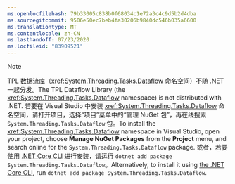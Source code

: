```yaml
---
ms.openlocfilehash: 79b33005c838b0f68034c1e72a3c4c9d5b2d4dba
ms.sourcegitcommit: 9506e50ec7beb4fa30206b9840dc546b035a6600
ms.translationtype: MT
ms.contentlocale: zh-CN
ms.lasthandoff: 07/23/2020
ms.locfileid: "83909521"
---
```

> [!NOTE]
> <span data-ttu-id="c0717-101">TPL 数据流库（<xref:System.Threading.Tasks.Dataflow> 命名空间）不随 .NET 一起分发。</span><span class="sxs-lookup"><span data-stu-id="c0717-101">The TPL Dataflow Library (the <xref:System.Threading.Tasks.Dataflow> namespace) is not distributed with .NET.</span></span> <span data-ttu-id="c0717-102">若要在 Visual Studio 中安装 <xref:System.Threading.Tasks.Dataflow> 命名空间，请打开项目，选择“项目”菜单中的“管理 NuGet 包”，再在线搜索 `System.Threading.Tasks.Dataflow` 包。</span><span class="sxs-lookup"><span data-stu-id="c0717-102">To install the <xref:System.Threading.Tasks.Dataflow> namespace in Visual Studio, open your project, choose **Manage NuGet Packages** from the **Project** menu, and search online for the `System.Threading.Tasks.Dataflow` package.</span></span> <span data-ttu-id="c0717-103">或者，若要使用 [.NET Core CLI](/dotnet/core/tools/) 进行安装，请运行 `dotnet add package System.Threading.Tasks.Dataflow`。</span><span class="sxs-lookup"><span data-stu-id="c0717-103">Alternatively, to install it using [the .NET Core CLI](/dotnet/core/tools/), run `dotnet add package System.Threading.Tasks.Dataflow`.</span></span>
